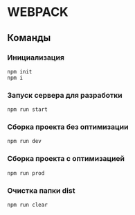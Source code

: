 # WEBPACK
## Команды

### Инициализация
```shell
npm init
npm i
```
### Запуск сервера для разработки
```shell
npm run start
```

### Сборка проекта без оптимизации
```shell
npm run dev
```

### Сборка проекта с оптимизацией
```shell
npm run prod
```

### Очистка папки dist
```shell
npm run clear
```

